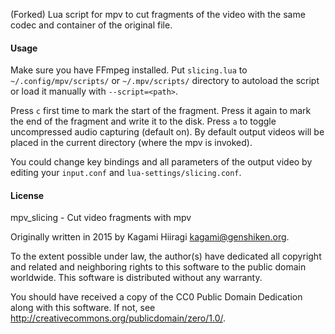 (Forked) Lua script for mpv to cut fragments of the video with the same codec and container of the original file.

#### Usage

Make sure you have FFmpeg installed. Put `slicing.lua` to `~/.config/mpv/scripts/` or `~/.mpv/scripts/` directory to autoload the script or load it manually with `--script=<path>`.

Press `c` first time to mark the start of the fragment. Press it again to mark the end of the fragment and write it to the disk. Press `a` to toggle uncompressed audio capturing (default on). By default output videos will be placed in the current directory (where the mpv is invoked).

You could change key bindings and all parameters of the output video by editing your `input.conf` and `lua-settings/slicing.conf`.

#### License

mpv_slicing - Cut video fragments with mpv

Originally written in 2015 by Kagami Hiiragi <kagami@genshiken.org>.

To the extent possible under law, the author(s) have dedicated all copyright and related and neighboring rights to this software to the public domain worldwide. This software is distributed without any warranty.

You should have received a copy of the CC0 Public Domain Dedication along with this software. If not, see <http://creativecommons.org/publicdomain/zero/1.0/>.
